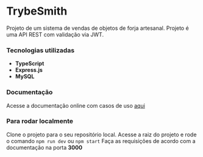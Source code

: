 # TrybeSmith

Projeto de um sistema de vendas de objetos de forja artesanal. Projeto é uma API REST com validação via JWT.

### Tecnologias utilizadas

- **TypeScript**
- **Express.js**
- **MySQL**

### Documentação

Acesse a documentação online com casos de uso [aqui](https://documenter.getpostman.com/view/25780292/2s935uFztt)

### Para rodar localmente


Clone o projeto para o seu repositório local.
Acesse a raiz do projeto e rode o comando `npm run dev` ou `npm start`
Faça as requisições de acordo com a documentação na porta **3000**
